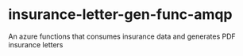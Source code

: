 # insurance-letter-gen-func-amqp
An azure functions that consumes insurance data and generates PDF insurance letters 

